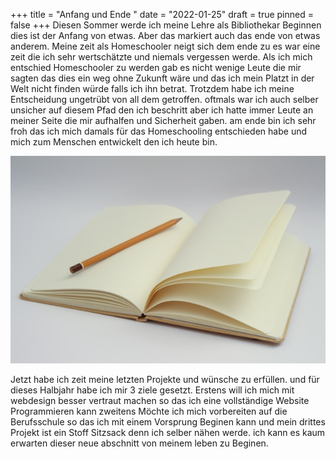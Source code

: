 +++
title = "Anfang und Ende "
date = "2022-01-25"
draft = true
pinned = false
+++
Diesen Sommer werde ich meine Lehre als Bibliothekar Beginnen dies ist der Anfang von etwas. Aber das markiert auch das ende von etwas anderem. Meine zeit als Homeschooler neigt sich dem ende zu es war eine zeit die ich sehr wertschätzte und niemals vergessen werde. Als ich mich entschied Homeschooler zu werden gab es nicht wenige Leute die mir sagten das dies ein weg ohne Zukunft wäre und das ich mein Platzt in der Welt nicht finden würde falls ich ihn betrat. Trotzdem habe ich meine Entscheidung ungetrübt von all dem getroffen. oftmals war ich auch selber unsicher auf diesem Pfad den ich beschritt aber ich hatte immer Leute an meiner Seite die mir aufhalfen und Sicherheit gaben. am ende bin ich sehr froh das ich mich damals für das Homeschooling entschieden habe und mich zum Menschen entwickelt den ich heute bin. 

![](pexels-dom-j-45718-1-.jpg)

Jetzt habe ich zeit meine letzten Projekte und wünsche zu erfüllen. und für dieses Halbjahr habe ich mir 3 ziele gesetzt. Erstens will ich mich mit webdesign besser vertraut machen so das ich eine vollständige Website Programmieren kann zweitens Möchte ich mich vorbereiten auf die Berufsschule so das ich mit einem Vorsprung Beginen kann und mein drittes Projekt ist ein Stoff Sitzsack denn ich selber nähen werde. ich kann es kaum erwarten dieser neue abschnitt von meinem leben zu Beginen.